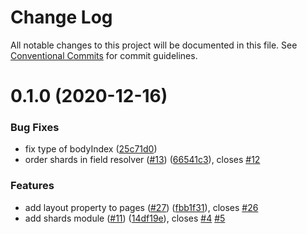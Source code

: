 # Change Log

All notable changes to this project will be documented in this file.
See [Conventional Commits](https://conventionalcommits.org) for commit guidelines.

# 0.1.0 (2020-12-16)


### Bug Fixes

* fix type of bodyIndex ([25c71d0](https://github.com/FlorianPallas/shattercms/commit/25c71d0170befe02bfefe3eac26c218db21b5f9b))
* order shards in field resolver ([#13](https://github.com/FlorianPallas/shattercms/issues/13)) ([66541c3](https://github.com/FlorianPallas/shattercms/commit/66541c3dca7ff5eb56aaf2ca0d6d38b77cdcf849)), closes [#12](https://github.com/FlorianPallas/shattercms/issues/12)


### Features

* add layout property to pages ([#27](https://github.com/FlorianPallas/shattercms/issues/27)) ([fbb1f31](https://github.com/FlorianPallas/shattercms/commit/fbb1f31c77a946e292fef871f1ad9060ad959872)), closes [#26](https://github.com/FlorianPallas/shattercms/issues/26)
* add shards module ([#11](https://github.com/FlorianPallas/shattercms/issues/11)) ([14df19e](https://github.com/FlorianPallas/shattercms/commit/14df19e7fde3f90a75dbf2fadf1c06f7f810d634)), closes [#4](https://github.com/FlorianPallas/shattercms/issues/4) [#5](https://github.com/FlorianPallas/shattercms/issues/5)

